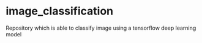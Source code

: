 # image_classification
Repository which is able to classify image using a tensorflow deep learning model

